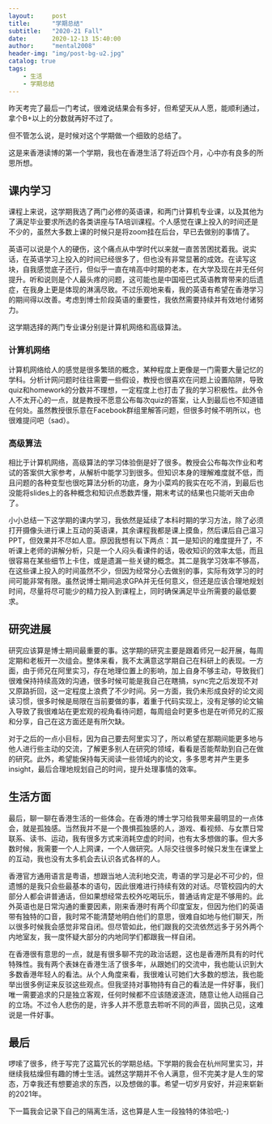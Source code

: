 ```yaml
---
layout:     post
title:      "学期总结"
subtitle:   "2020-21 Fall"
date:       2020-12-13 15:40:00
author:     "mental2008"
header-img: "img/post-bg-u2.jpg"
catalog: true
tags:
    - 生活
    - 学期总结
---
```



昨天考完了最后一门考试，很难说结果会有多好，但希望天从人愿，能顺利通过，拿个B+以上的分数就再好不过了。

但不管怎么说，是时候对这个学期做一个细致的总结了。

这是来香港读博的第一个学期，我也在香港生活了将近四个月，心中亦有良多的所思所想。

## 课内学习

课程上来说，这学期我选了两门必修的英语课，和两门计算机专业课，以及其他为了满足毕业要求所选的各类讲座与TA培训课程。个人感觉在课上投入的时间还是不少的，虽然大多数上课的时候只是将zoom挂在后台，早已去做别的事情了。

英语可以说是个人的硬伤，这个痛点从中学时代以来就一直苦苦困扰着我。说实话，在英语学习上投入的时间已经很多了，但也没有非常显著的成效。在读写这块，自我感觉底子还行，但似乎一直在啃高中时期的老本，在大学及现在并无任何提升。听和说则是个人最头疼的问题，这可能也是中国哑巴式英语教育带来的后遗症，在我身上更是体现的淋漓尽致。不过乐观地来看，我的英语有希望在香港学习的期间得以改善。考虑到博士阶段英语的重要性，我依然需要持续并有效地付诸努力。

这学期选择的两门专业课分别是计算机网络和高级算法。

### 计算机网络

计算机网络给人的感觉是很多繁琐的概念，某种程度上更像是一门需要大量记忆的学科。分析计网问题时往往需要一些假设，教授也很喜欢在问题上设置陷阱，导致quiz和homework的分数并不理想，一定程度上也打击了我的学习积极性。此外令人不太开心的一点，就是教授不愿意公布每次quiz的答案，让人到最后也不知道错在何处。虽然教授很乐意在Facebook群组里解答问题，但很多时候不明所以，也很难提问吧（sad）。

### 高级算法

相比于计算机网络，高级算法的学习体验倒是好了很多。教授会公布每次作业和考试的答案供大家参考，从解析中能学习到很多。但知识本身的理解难度就不低，而且问题的各种变型也很吃算法分析的功底，身为小菜鸡的我实在吃不消，到最后也没能将slides上的各种概念和知识点悉数弄懂，期末考试的结果也只能听天由命了。

小小总结一下这学期的课内学习，我依然是延续了本科时期的学习方法，除了必须打开摄像头进行课上互动的英语课，其余课程我都是课上摸鱼，然后课后自己温习PPT，但效果并不尽如人意。原因我想有以下两点：其一是知识的难度提升了，不听课上老师的讲解分析，只是一个人闷头看课件的话，吸收知识的效率太低，而且很容易在某些细节上卡住，或是遗漏一些关键的概念。其二是我学习效率不够高，在这些课上投入的时间虽然不少，但因为经常分心去做别的事，实际有效学习的时间可能非常有限。虽然说博士期间追求GPA并无任何意义，但还是应该合理地规划时间，尽量将尽可能少的精力投入到课程上，同时确保满足毕业所需要的最低要求。

## 研究进展

研究应该算是博士期间最重要的事。这学期的研究主要是跟着师兄一起开展，每周定期和老板开一次组会。整体来看，我不太满意这学期自己在科研上的表现。一方面，由于师兄在阿里实习，存在地理位置上的影响，加上自身不够主动，导致我们很难保持持续高效的沟通，很多时候可能是我自己在瞎搞，sync完之后发现不对又原路折回，这一定程度上浪费了不少时间。另一方面，我仍未形成良好的论文阅读习惯，很多时候是局限在当前要做的事，着重于代码实现上，没有足够的论文输入导致了我很难站在更宏观的视角看待问题，每周组会时更多也是在听师兄的汇报和分享，自己在这方面还是有所欠缺。

对于之后的一点小目标，因为自己要去阿里实习了，所以希望在那期间能更多地与他人进行些主动的交流，了解更多别人在研究的领域，看看是否能帮助到自己在做的研究。此外，希望能保持每天阅读一些领域内的论文，多多思考并产生更多insight，最后合理地规划自己的时间，提升处理事情的效率。

## 生活方面

最后，聊一聊在香港生活的一些体会。在香港的博士学习给我带来最明显的一点体会，就是孤独感。当然我并不是一个畏惧孤独感的人，游戏、看视频、与女票日常联系、读书、运动，我有很多方式来消耗空虚的时间，也有太多想做的事。但大多数时候，我需要一个人上网课，一个人做研究。人际交往很多时候只发生在课堂上的互动，我也没有太多机会去认识各式各样的人。

香港官方通用语言是粤语，想跟当地人流利地交流，粤语的学习是必不可少的，但遗憾的是我只会些最基本的语句，因此很难进行持续有效的对话。尽管校园内的大部分人都会讲普通话，但如果想经常去校外吃喝玩乐，普通话肯定是不够用的。此外英语也是日常沟通的重要因素，刚来香港时有两个印度室友，但因为他们的英语带有独特的口音，我时常不能清楚地明白他们的意思，很难自如地与他们聊天，所以很多时候我会感觉非常自闭。但尽管如此，他们跟我的交流依然远多于另外两个内地室友，我一度怀疑大部分的内地同学们都跟我一样自闭。

在香港很有意思的一点，就是有很多聊不完的政治话题，这也是香港所具有的时代特殊性。我有两个表妹在香港生活了很多年，从跟她们的交流中，我也能认识到大多数香港年轻人的看法。从个人角度来看，我很难认可她们大多数的想法，我也能举出很多例证来反驳这些观点。但我坚持对事物持有自己的看法是一件好事，我们唯一需要追求的只是独立客观，任何时候都不应该随波逐流，随意让他人动摇自己的立场。不过令人悲伤的是，许多人并不愿意去聆听不同的声音，固执己见，这难说是一件好事。

## 最后

啰嗦了很多，终于写完了这篇冗长的学期总结。下学期的我会在杭州阿里实习，并继续我枯燥但有趣的博士生活。诚然这学期并不令人满意，但不完美才是人生的常态，万幸我还有想要追求的东西，以及想做的事。希望一切岁月安好，并迎来崭新的2021年。

下一篇我会记录下自己的隔离生活，这也算是人生一段独特的体验吧;-)